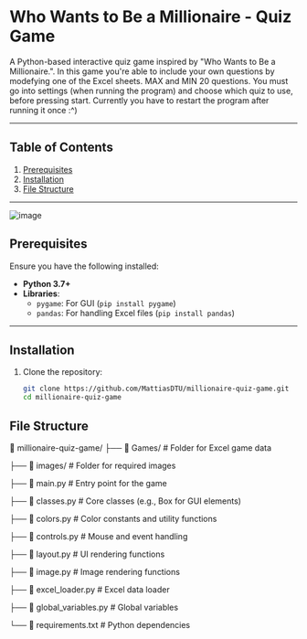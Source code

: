 # Who Wants to Be a Millionaire - Quiz Game

A Python-based interactive quiz game inspired by "Who Wants to Be a Millionaire.". In this game you're able to include your own questions by modefying one of the Excel sheets. MAX and MIN 20 questions. You must go into settings (when running the program) and choose which quiz to use, before pressing start. Currently you have to restart the program after running it once :^)

---

## Table of Contents
1. [Prerequisites](#prerequisites)
2. [Installation](#installation)
4. [File Structure](#file-structure)
---
![image](https://github.com/user-attachments/assets/4480e2f1-b055-4473-9c8e-1d44a81501fe)

## Prerequisites

Ensure you have the following installed:
- **Python 3.7+**
- **Libraries**:
  - `pygame`: For GUI (`pip install pygame`)
  - `pandas`: For handling Excel files (`pip install pandas`)
---

## Installation

1. Clone the repository:
   ```bash
   git clone https://github.com/MattiasDTU/millionaire-quiz-game.git
   cd millionaire-quiz-game

## File Structure
📁 millionaire-quiz-game/
├── 📁 Games/                # Folder for Excel game data

├── 📁 images/               # Folder for required images

├── 📄 main.py               # Entry point for the game

├── 📄 classes.py            # Core classes (e.g., Box for GUI elements)

├── 📄 colors.py             # Color constants and utility functions

├── 📄 controls.py           # Mouse and event handling

├── 📄 layout.py             # UI rendering functions

├── 📄 image.py              # Image rendering functions

├── 📄 excel_loader.py       # Excel data loader

├── 📄 global_variables.py   # Global variables

└── 📄 requirements.txt      # Python dependencies
